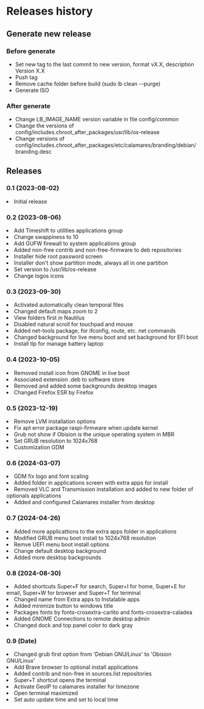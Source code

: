 # Releases history

## Generate new release

### Before generate
- Set new tag to the last commit to new version, format vX.X, description Version X.X
- Push tag
- Remove cache folder before build (sudo lb clean --purge)
- Generate ISO

### After generate
- Change LB_IMAGE_NAME version variable in file config/common
- Change the versions of config/includes.chroot_after_packages/usr/lib/os-release
- Change versions of config/includes.chroot_after_packages/etc/calamares/branding/debian/branding.desc

## Releases

### 0.1 (2023-08-02)
<li>Initial release</li>

### 0.2 (2023-08-06)
<li>Add Timeshift to utilities applications group</li>
<li>Change swappiness to 10</li>
<li>Add GUFW firewall to system applications group</li>
<li>Added non-free contrib and non-free-firmware to deb repositories</li>
<li>Installer hide root password screen</li>
<li>Installer don't show partition mode, always all in one partition</li>
<li>Set version to /usr/lib/os-release</li>
<li>Change logos icons</li>

### 0.3 (2023-09-30)
<li>Activated automatically clean temporal files</li>
<li>Changed default maps zoom to 2</li>
<li>View folders first in Nautilus</li>
<li>Disabled natural scroll for touchpad and mouse</li>
<li>Added net-tools package, for ifconfig, route, etc. net commands</li>
<li>Changed background for live menu boot and set background for EFI boot</li>
<li>Install tlp for manage battery laptop</li>

### 0.4 (2023-10-05)
<li>Removed install icon from GNOME in live boot</li>
<li>Associated extension .deb to software store</li>
<li>Removed and added some backgrounds desktop images</li>
<li>Changed Firefox ESR by Firefox</li>

### 0.5 (2023-12-19)
<li>Remove LVM installation options</li>
<li>Fix apt error package raspi-firmware when update kernel</li>
<li>Grub not show if Obision is the unique operating system in MBR</li>
<li>Set GRUB resolution to 1024x768</li>
<li>Customization GDM</li>

### 0.6 (2024-03-07)
<li>GDM fix logo and font scaling</li>
<li>Added folder in applications screen with extra apps for install</li>
<li>Removed VLC and Transmission installation and added to new folder of optionals applications</li>
<li>Added and configured Calamares installer from desktop</li>

### 0.7 (2024-04-26)
<li>Added more applicattions to the extra apps folder in applications</li>
<li>Modified GRUB menu boot install to 1024x768 resolution</li>
<li>Remve UEFI menu boot install options</li>
<li>Change default desktop background</li>
<li>Added more desktop backgrounds</li>

### 0.8 (2024-08-30)
<li>Added shortcuts Super+F for search, Super+I for home, Super+E for email, Super+W for browser and Super+T for terminal</li>
<li>Changed name from Extra apps to Instalable apps</li>
<li>Added minimize button to windows title</li>
<li>Packages fonts by fonts-crosextra-carlito and fonts-crosextra-caladea</li>
<li>Added GNOME Connections to remote desktop admin</li>
<li>Changed dock and top panel color to dark gray</li>

### 0.9 (Date)
<li>Changed grub first option from 'Debian GNU/Linux' to 'Obision GNU/Linux'</li>
<li>Add Brave browser to optional install applications</li>
<li>Added contrib and non-free in sources.list repositories</li>
<li>Super+T shortcut opens the terminal</li>
<li>Activate GeoIP to calamares installer for timezone</li>
<li>Open terminal maximized</li>
<li>Set auto update time and set to local time</li>

